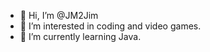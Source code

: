 - 👋 Hi, I’m @JM2Jim
- 👀 I’m interested in coding and video games.
- 🌱 I’m currently learning Java.

<!---
JM2Jim/JM2Jim is a ✨ special ✨ repository because its `README.md` (this file) appears on your GitHub profile.
You can click the Preview link to take a look at your changes.
--->
